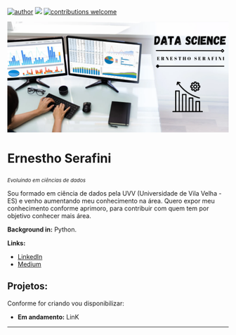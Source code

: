 [![author](https://img.shields.io/badge/author-ernesthoserafini-red.svg)](https://www.linkedin.com/in/ernestho-serafini) [![](https://img.shields.io/badge/python-3.7+-blue.svg)](https://www.python.org/downloads/release/python-365/)  [![contributions welcome](https://img.shields.io/badge/contributions-welcome-brightgreen.svg?style=flat)](https://github.com/ErnesthoSerafini/serafini_data_science/issues)

<p align="center">
  <img src="https://raw.githubusercontent.com/ErnesthoSerafini/serafini_data_science/main/template%20github.png" >
</p>

# Ernestho Serafini
<sub>*Evoluindo em ciências de dados* </sub>

Sou formado em ciência de dados pela UVV (Universidade de Vila Velha -ES) e venho aumentando meu conhecimento na área. Quero expor meu conhecimento conforme aprimoro, para contribuir com quem tem por objetivo conhecer mais área. 

**Background in:** Python.

**Links:**
* [LinkedIn](https://www.linkedin.com/in/ernestho-serafini)
* [Medium](https://www.medium.com)


## Projetos:
Conforme for criando vou disponibilizar:

* **Em andamento:** LinK

---
